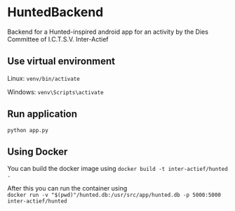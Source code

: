 # HuntedBackend
Backend for a Hunted-inspired android app for an activity by the Dies Committee of I.C.T.S.V. Inter-Actief

## Use virtual environment

Linux: `venv/bin/activate`

Windows: `venv\Scripts\activate`

## Run application

`python app.py`

## Using Docker
You can build the docker image using `docker build -t inter-actief/hunted .`

After this you can run the container using   
`docker run -v "$(pwd)"/hunted.db:/usr/src/app/hunted.db -p 5000:5000 inter-actief/hunted`